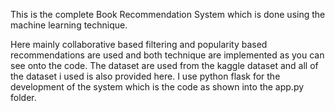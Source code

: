This is the complete Book Recommendation System which is done using the machine learning technique.

Here mainly collaborative based filtering and popularity based recommendations are used and both technique are  implemented as you can see onto the code. The dataset are used from the kaggle dataset and all of the dataset i used is also provided here. I use python flask for the development of the system which is the code as shown into the app.py folder.



